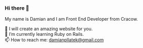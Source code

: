 ### Hi there 👋

 My name is Damian and I am Front End Developer from Cracow.
 
 🦸‍ I will create an amazing website for you. <br>
 🌱   I’m currently learning Ruby on Rails. <br>
 📫   How to reach me: damianpllatek@gmail.com <br>
<!--
**damianpllatek/damianpllatek** is a ✨ _special_ ✨ repository because its `README.md` (this file) appears on your GitHub profile.

Here are some ideas to get you started:

- 🔭 I’m currently working on ...
- 🌱 I’m currently learning ...
- 👯 I’m looking to collaborate on ...
- 🤔 I’m looking for help with ...
- 💬 Ask me about ...
- 📫 How to reach me: ...
- 😄 Pronouns: ...
- ⚡ Fun fact: ...
-->
